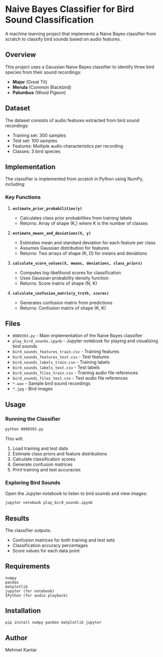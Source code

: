 # Naive Bayes Classifier for Bird Sound Classification

A machine learning project that implements a Naive Bayes classifier from scratch to classify bird sounds based on audio features.

## Overview

This project uses a Gaussian Naive Bayes classifier to identify three bird species from their sound recordings:
- **Major** (Great Tit)
- **Merula** (Common Blackbird)
- **Palumbus** (Wood Pigeon)

## Dataset

The dataset consists of audio features extracted from bird sound recordings:
- Training set: 300 samples
- Test set: 100 samples
- Features: Multiple audio characteristics per recording
- Classes: 3 bird species

## Implementation

The classifier is implemented from scratch in Python using NumPy, including:

### Key Functions

1. **`estimate_prior_probabilities(y)`**
   - Calculates class prior probabilities from training labels
   - Returns: Array of shape (K,) where K is the number of classes

2. **`estimate_means_and_deviations(X, y)`**
   - Estimates mean and standard deviation for each feature per class
   - Assumes Gaussian distribution for features
   - Returns: Two arrays of shape (K, D) for means and deviations

3. **`calculate_score_values(X, means, deviations, class_priors)`**
   - Computes log-likelihood scores for classification
   - Uses Gaussian probability density function
   - Returns: Score matrix of shape (N, K)

4. **`calculate_confusion_matrix(y_truth, scores)`**
   - Generates confusion matrix from predictions
   - Returns: Confusion matrix of shape (K, K)

## Files

- `0080393.py` - Main implementation of the Naive Bayes classifier
- `play_bird_sounds.ipynb` - Jupyter notebook for playing and visualizing bird sounds
- `bird_sounds_features_train.csv` - Training features
- `bird_sounds_features_test.csv` - Test features
- `bird_sounds_labels_train.csv` - Training labels
- `bird_sounds_labels_test.csv` - Test labels
- `bird_sounds_files_train.csv` - Training audio file references
- `bird_sounds_files_test.csv` - Test audio file references
- `*.wav` - Sample bird sound recordings
- `*.jpg` - Bird images

## Usage

### Running the Classifier

```bash
python 0080393.py
```

This will:
1. Load training and test data
2. Estimate class priors and feature distributions
3. Calculate classification scores
4. Generate confusion matrices
5. Print training and test accuracies

### Exploring Bird Sounds

Open the Jupyter notebook to listen to bird sounds and view images:

```bash
jupyter notebook play_bird_sounds.ipynb
```

## Results

The classifier outputs:
- Confusion matrices for both training and test sets
- Classification accuracy percentages
- Score values for each data point

## Requirements

```
numpy
pandas
matplotlib
jupyter (for notebook)
IPython (for audio playback)
```

## Installation

```bash
pip install numpy pandas matplotlib jupyter
```

## Author

Mehmet Kantar
